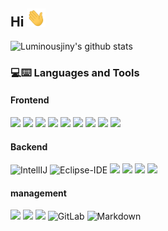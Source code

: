## Hi <img src="https://raw.githubusercontent.com/parth-27/parth-27/master/Hi.gif" width="30px">
<!--
**Luminousjiny/Luminousjiny** is a ✨ _special_ ✨ repository because its `README.md` (this file) appears on your GitHub profile.

Here are some ideas to get you started:

- 🔭 I’m currently working on ...
- 🌱 I’m currently learning ...
- 👯 I’m looking to collaborate on ...
- 🤔 I’m looking for help with ...
- 💬 Ask me about ...
- 📫 How to reach me: ...
- 😄 Pronouns: ...
- ⚡ Fun fact: ...
-->

![Luminousjiny's github stats](https://github-readme-stats.vercel.app/api?username=Luminousjiny&show_icons=true)



### 💻:keyboard: Languages and Tools 

#### Frontend     
<img src = "https://img.shields.io/badge/-HTML5-E34F26?style=flat&logo=html5&logoColor=white">   <img src = "https://img.shields.io/badge/-CSS3-1572B6?style=flat&logo=css3&logoColor=white">   <img src="https://img.shields.io/badge/-Bootstrap-563D7C?style=flat&logo=bootstrap&logoColor=white">   <img src="https://img.shields.io/badge/-JavaScript-eed718?style=flat&logo=javascript&logoColor=ffffff">   <img src="http://img.shields.io/badge/-VS%20Code-007ACC?style=flat&logo=visual%20studio%20code&logoColor=white">     <img src="http://img.shields.io/badge/-Vue.js-008080?style=flat&logo=Vue.js&logoColor=white">     <img src="https://img.shields.io/badge/-Vuetify-0A6ECD?style=flat&logo=Vuetify&logoColor=white">   <img src="https://img.shields.io/badge/-React.js-1E90FF?style=flat&logo=react&logoColor=white">      <img src="https://img.shields.io/badge/-Material-D7567F?style=flat&logo=Material-UI&logoColor=white"> 

#### Backend     
![IntellIJ](https://img.shields.io/badge/-IntellIJ%20IDEA-800080?style=flat&logo=intellij%20idea)   ![Eclipse-IDE](http://img.shields.io/badge/-Eclipse-2C2255?style=flat-square&logo=eclipse&logoColor=ffffff)   <img src="http://img.shields.io/badge/-Java-F89820?style=flat&logo=java&logoColor=white">    <img src="http://img.shields.io/badge/-Spring-288C28?style=flat&logo=Spring&logoColor=white">    <img src="http://img.shields.io/badge/-STS-389561?style=flat&logo=SpringTool&logoColor=white">   <img src="https://img.shields.io/badge/-MySQL-739BE1?style=flat&logo=mysql&logoColor=FFFFFF">    

#### management     
<img src="http://img.shields.io/badge/-jira-0078FF?style=flat&logo=jira&logoColor=FFFFFF">     <img src="http://img.shields.io/badge/-Git-F1502F?style=flat&logo=git&logoColor=FFFFFF">    <img src="http://img.shields.io/badge/-Github-000000?style=flat&logo=github&logoColor=FFFFFF">    ![GitLab](https://img.shields.io/badge/-GitLab-FCA121?style=flat-square&logo=gitlab)  ![Markdown](https://img.shields.io/badge/-Markdown-000000?style=flat-square&logo=markdown)
